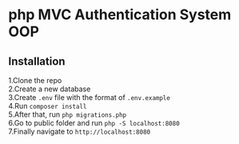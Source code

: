 # php MVC Authentication System OOP
## Installation
1.Clone the repo<br>
2.Create a new database<br>
3.Create `.env` file with the format of `.env.example`<br>
4.Run `composer install`<br>
5.After that, run `php migrations.php`<br>
6.Go to public folder and run `php -S localhost:8080`<br>
7.Finally navigate to `http://localhost:8080`<br>

